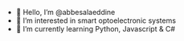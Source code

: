 - 👋 Hello, I’m @abbesalaeddine
- 👀 I’m interested in smart optoelectronic systems
- 🌱 I’m currently learning Python, Javascript & C#

<!---
abbesalaeddine/abbesalaeddine is a ✨ special ✨ repository because its `README.md` (this file) appears on your GitHub profile.
You can click the Preview link to take a look at your changes.
--->
